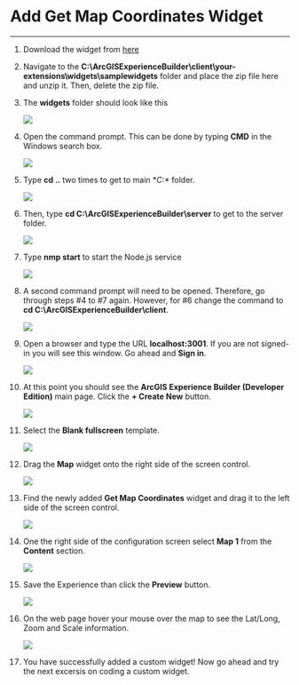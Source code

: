 # Add Get Map Coordinates Widget
___

1)	Download the widget from [here][download]

2)	Navigate to the **C:\ArcGISExperienceBuilder\client\your-extensions\widgets\samplewidgets** folder and place the zip file here and unzip it.  Then, delete the zip file.

3)	The **widgets** folder should look like this

    ![](img/ex1/widg1_pc1.png)

4)	Open the command prompt.  This can be done by typing **CMD** in the Windows search box.

    ![](img/ex1/widg1_pc2.png)

5)	Type **cd ..** two times to get to main **C:\** folder.

    ![](img/ex1/widg1_pc3.png)
 
6)  Then, type **cd C:\ArcGISExperienceBuilder\server** to get to the server folder.

    ![](img/ex1/widg1_pc4.png)
    
7)  Type **nmp start** to start the Node.js service

    ![](img/ex1/widg1_pc5.png)
    
8)  A second command prompt will need to be opened.  Therefore, go through steps #4 to #7 again.  However, for #6 change the command to **cd C:\ArcGISExperienceBuilder\client**.

    ![](img/ex1/widg1_pc10.png)
    
8)  Open a browser and type the URL **localhost:3001**.  If you are not signed-in you will see this window.  Go ahead and **Sign in**.

    ![](img/ex1/widg1_pc6.png)
    
9)  At this point you should see the **ArcGIS Experience Builder (Developer Edition)** main page.  Click the **+ Create New** button.

    ![](img/ex1/widg1_pc7.png)
    
10) Select the **Blank fullscreen** template.

    ![](img/ex1/widg1_pc8.png)
    
11) Drag the **Map** widget onto the right side of the screen control.

    ![](img/ex1/widg1_pc9.png)
    
12) Find the newly added **Get Map Coordinates** widget and drag it to the left side of the screen control.

    ![](img/ex1/widg1_pc11.png)
    
13) One the right side of the configuration screen select **Map 1** from the **Content** section.

    ![](img/ex1/widg1_pc13.png)
    
14) Save the Experience than click the **Preview** button.

    ![](img/ex1/widg1_pc12.png)
    
15) On the web page hover your mouse over the map to see the Lat/Long, Zoom and Scale information.

    ![](img/ex1/widg1_pc14.png)
    
16) You have successfully added a custom widget!  Now go ahead and try the next excersis on coding a custom widget.

    
[download]: https://github.com/paulhedlund/experiencebuilderGISLIS/blob/main/Exercises/docs/get-map-coordinates.zip?raw=true
